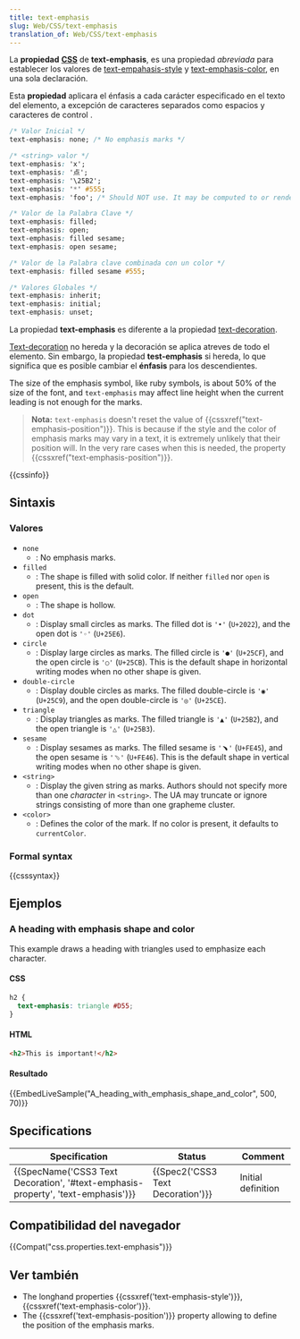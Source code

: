 ```yaml
---
title: text-emphasis
slug: Web/CSS/text-emphasis
translation_of: Web/CSS/text-emphasis
---
```


La **propiedad** **[CSS](/es/docs/Web/CSS)** de **text-emphasis**, es una propiedad _abreviada_ para establecer los valores de [text-empahasis-style](/es/docs/Web/CSS/text-emphasis-style) y [text-emphasis-color](/es/docs/Web/CSS/text-emphasis-color), en una sola declaración.

Esta **propiedad** aplicara el énfasis a cada carácter especificado en el texto del elemento, a excepción de caracteres separados como espacios y caracteres de control .

```css
/* Valor Inicial */
text-emphasis: none; /* No emphasis marks */

/* <string> valor */
text-emphasis: 'x';
text-emphasis: '点';
text-emphasis: '\25B2';
text-emphasis: '*' #555;
text-emphasis: 'foo'; /* Should NOT use. It may be computed to or rendered as 'f' only */

/* Valor de la Palabra Clave */
text-emphasis: filled;
text-emphasis: open;
text-emphasis: filled sesame;
text-emphasis: open sesame;

/* Valor de la Palabra clave combinada con un color */
text-emphasis: filled sesame #555;

/* Valores Globales */
text-emphasis: inherit;
text-emphasis: initial;
text-emphasis: unset;
```

La propiedad **text-emphasis** es diferente a la propiedad [text-decoration](/es/docs/Web/CSS/text-decoration).

[Text-decoration](/es/docs/Web/CSS/text-decoration) no hereda y la decoración se aplica atreves de todo el elemento. Sin embargo, la propiedad **test-emphasis** si hereda, lo que significa que es posible cambiar el **énfasis** para los descendientes.

The size of the emphasis symbol, like ruby symbols, is about 50% of the size of the font, and `text-emphasis` may affect line height when the current leading is not enough for the marks.

> **Nota:** `text-emphasis` doesn't reset the value of {{cssxref("text-emphasis-position")}}. This is because if the style and the color of emphasis marks may vary in a text, it is extremely unlikely that their position will. In the very rare cases when this is needed, the property {{cssxref("text-emphasis-position")}}.

{{cssinfo}}

## Sintaxis

### Valores

- `none`
  - : No emphasis marks.
- `filled`
  - : The shape is filled with solid color. If neither `filled` nor `open` is present, this is the default.
- `open`
  - : The shape is hollow.
- `dot`
  - : Display small circles as marks. The filled dot is `'•'` (`U+2022`), and the open dot is `'◦'` (`U+25E6`).
- `circle`
  - : Display large circles as marks. The filled circle is `'●'` (`U+25CF`), and the open circle is `'○'` (`U+25CB`). This is the default shape in horizontal writing modes when no other shape is given.
- `double-circle`
  - : Display double circles as marks. The filled double-circle is `'◉'` (`U+25C9`), and the open double-circle is `'◎'` (`U+25CE`).
- `triangle`
  - : Display triangles as marks. The filled triangle is `'▲'` (`U+25B2`), and the open triangle is `'△'` (`U+25B3`).
- `sesame`
  - : Display sesames as marks. The filled sesame is `'﹅'` (`U+FE45`), and the open sesame is `'﹆'` (`U+FE46`). This is the default shape in vertical writing modes when no other shape is given.
- `<string>`
  - : Display the given string as marks. Authors should not specify more than one _character_ in `<string>`. The UA may truncate or ignore strings consisting of more than one grapheme cluster.
- `<color>`
  - : Defines the color of the mark. If no color is present, it defaults to `currentColor`.

### Formal syntax

{{csssyntax}}

## Ejemplos

### A heading with emphasis shape and color

This example draws a heading with triangles used to emphasize each character.

#### CSS

```css
h2 {
  text-emphasis: triangle #D55;
}
```

#### HTML

```html
<h2>This is important!</h2>
```

#### Resultado

{{EmbedLiveSample("A_heading_with_emphasis_shape_and_color", 500, 70)}}

## Specifications

| Specification                                                                                                | Status                                       | Comment            |
| ------------------------------------------------------------------------------------------------------------ | -------------------------------------------- | ------------------ |
| {{SpecName('CSS3 Text Decoration', '#text-emphasis-property', 'text-emphasis')}} | {{Spec2('CSS3 Text Decoration')}} | Initial definition |

## Compatibilidad del navegador

{{Compat("css.properties.text-emphasis")}}

## Ver también

- The longhand properties {{cssxref('text-emphasis-style')}}, {{cssxref('text-emphasis-color')}}.
- The {{cssxref('text-emphasis-position')}} property allowing to define the position of the emphasis marks.
